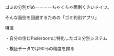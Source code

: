 ゴミの分別がめーーーーちゃくちゃ面倒くさいドイツ。

そんな面倒を回避するための「ゴミ判別アプリ」

特徴

・自分の住むPaderbornに特化したゴミ分別システム

・検証データでは90％の精度を誇る

